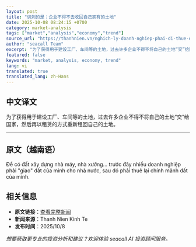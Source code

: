 ```yaml
---
layout: post
title: "讽刺的是：企业不得不去收回自己拥有的土地"
date: 2025-10-08 08:24:15 +0700
category: market-analysis
tags: ["market","analysis","economy","trend"]
source_url: "https://thanhnien.vn/nghich-ly-doanh-nghiep-phai-di-thue-dat-lai-cua-chinh-minh-18525100809182116.htm"
author: "seacall Team"
excerpt: "为了获得用于建设工厂、车间等的土地，过去许多企业不得不将自己的土地“交”给国家，然后再以租赁的方式重新租回自己的土地。..."
featured: false
keywords: "market, analysis, economy, trend"
lang: vi
translated: true
translated_lang: zh-Hans
---
```


## 中文译文

为了获得用于建设工厂、车间等的土地，过去许多企业不得不将自己的土地“交”给国家，然后再以租赁的方式重新租回自己的土地。

---

## 原文（越南语）

Để c&oacute; đất x&acirc;y dựng nh&agrave; m&aacute;y, nh&agrave; xưởng... trước đ&acirc;y nhiều doanh nghiệp phải "giao" đất của m&igrave;nh cho nh&agrave; nước, sau đ&oacute; phải thu&ecirc; lại ch&iacute;nh mảnh đất của m&igrave;nh.

## 相关信息

- **原文链接**：[查看完整新闻](https://thanhnien.vn/nghich-ly-doanh-nghiep-phai-di-thue-dat-lai-cua-chinh-minh-18525100809182116.htm)
- **新闻来源**：Thanh Nien Kinh Te
- **发布时间**：2025/10/8

*想要获取更专业的投资分析和建议？欢迎体验 seacall AI 投资顾问服务。*
